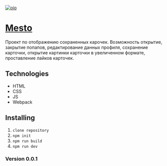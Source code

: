 [![oio](https://pictures.s3.yandex.net/frontend-developer/dom_bom/logo.svg)](https://praktikum.yandex.ru/profile/web-developer/)
# [**Mesto**](https://stanislavponomarev93.github.io/Yandex_Praktikum_sprint-11/)

Проект по отображению сохраненных карочек. Возможность открытие, закрытие попапов, редактирование данных профиля, сохранение карточки, открытие картинки карточки в увеличенном формате, проставление лайков карточек.

## Technologies

* HTML 
* CSS
* JS
* Webpack

## Installing

1. `clone repository`
2. `npm init`
3. `npm run build`
4. `npm run dev`

### Version 0.0.1
